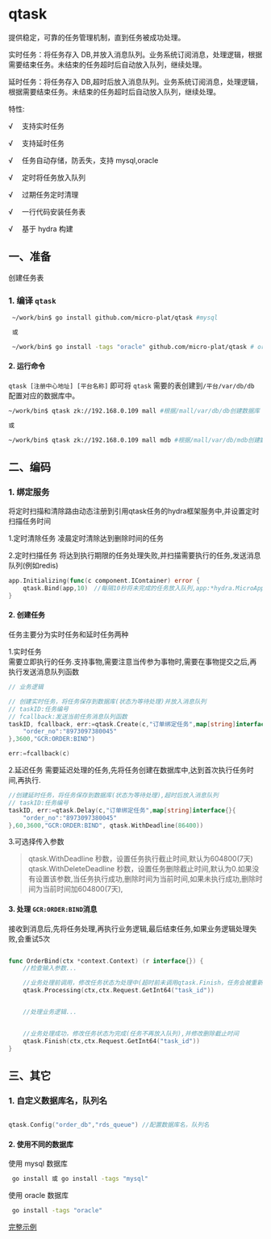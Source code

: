 # qtask

提供稳定，可靠的任务管理机制，直到任务被成功处理。

实时任务：将任务存入 DB,并放入消息队列。业务系统订阅消息，处理逻辑，根据需要结束任务。未结束的任务超时后自动放入队列，继续处理。

延时任务：将任务存入 DB,超时后放入消息队列。业务系统订阅消息，处理逻辑，根据需要结束任务。未结束的任务超时后自动放入队列，继续处理。

特性:

√ 　支持实时任务

√ 　支持延时任务

√ 　任务自动存储，防丢失，支持 mysql,oracle

√ 　定时将任务放入队列

√ 　过期任务定时清理

√ 　一行代码安装任务表

√ 　基于 hydra 构建

## 一、准备

创建任务表

### 1. 编译 `qtask`

```sh
 ~/work/bin$ go install github.com/micro-plat/qtask #mysql

 或

 ~/work/bin$ go install -tags "oracle" github.com/micro-plat/qtask # oracle

```

#### 2. 运行命令

`qtask [注册中心地址] [平台名称]` 即可将 `qtask` 需要的表创建到`/平台/var/db/db` 配置对应的数据库中。

```sh
~/work/bin$ qtask zk://192.168.0.109 mall #根据/mall/var/db/db创建数据库

或

~/work/bin$ qtask zk://192.168.0.109 mall mdb #根据/mall/var/db/mdb创建数据库

```

## 二、编码

### 1. 绑定服务

将定时扫描和清除路由动态注册到引用qtask任务的hydra框架服务中,并设置定时扫描任务时间

1.定时清除任务
凌晨定时清除达到删除时间的任务

2.定时扫描任务
将达到执行期限的任务处理失败,并扫描需要执行的任务,发送消息队列(例如redis)

```go
app.Initializing(func(c component.IContainer) error {
    qtask.Bind(app,10)　//每隔10秒将未完成的任务放入队列,app:*hydra.MicroApp
}

```

#### 2. 创建任务

任务主要分为实时任务和延时任务两种  

1.实时任务  
需要立即执行的任务.支持事物,需要注意当传参为事物时,需要在事物提交之后,再执行发送消息队列函数

```go
// 业务逻辑

// 创建实时任务，将任务保存到数据库(状态为等待处理)并放入消息队列
// taskID:任务编号
// fcallback:发送当前任务消息队列函数
taskID, fcallback, err:=qtask.Create(c,"订单绑定任务",map[string]interface{}{
    "order_no":"8973097380045"
},3600,"GCR:ORDER:BIND")

err:=fcallback(c)
```

2.延迟任务
需要延迟处理的任务,先将任务创建在数据库中,达到首次执行任务时间,再执行.

```go
//创建延时任务，将任务保存到数据库(状态为等待处理),超时后放入消息队列
// taskID:任务编号
taskID, err:=qtask.Delay(c,"订单绑定任务",map[string]interface{}{
    "order_no":"8973097380045"
},60,3600,"GCR:ORDER:BIND", qtask.WithDeadline(86400))
```

3.可选择传入参数
> qtask.WithDeadline  秒数，设置任务执行截止时间,默认为604800(7天)
> qtask.WithDeleteDeadline 秒数，设置任务删除截止时间,默认为0.如果没有设置该参数,当任务执行成功,删除时间为当前时间,如果未执行成功,删除时间为当前时间加604800(7天),

#### 3. 处理 `GCR:ORDER:BIND`消息

接收到消息后,先将任务处理,再执行业务逻辑,最后结束任务,如果业务逻辑处理失败,会重试5次

```go

func OrderBind(ctx *context.Context) (r interface{}) {
    //检查输入参数...

    //业务处理前调用，修改任务状态为处理中(超时前未调用qtask.Finish，任务会被重新放入队列)
    qtask.Processing(ctx,ctx.Request.GetInt64("task_id"))


    //处理业务逻辑...


    //业务处理成功，修改任务状态为完成(任务不再放入队列),并修改删除截止时间
    qtask.Finish(ctx,ctx.Request.GetInt64("task_id"))
}

```

## 三、其它

### 1. 自定义数据库名，队列名

```go

qtask.Config("order_db","rds_queue") //配置数据库名，队列名

```

#### 2. 使用不同的数据库

使用 mysql 数据库

```sh
 go install 或 go install -tags "mysql"

```

使用 oracle 数据库

```sh
 go install -tags "oracle"

```

[完整示例](https://github.com/micro-plat/qtask/tree/master/examples/flowserver)
